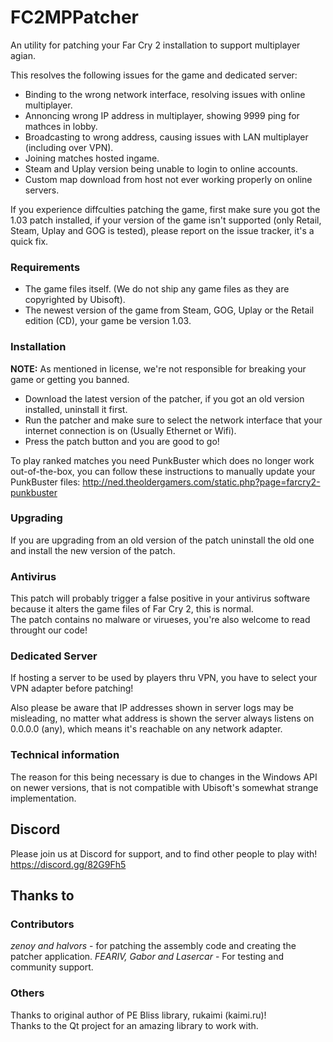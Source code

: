 # FC2MPPatcher
An utility for patching your Far Cry 2 installation to support multiplayer agian. 

This resolves the following issues for the game and dedicated server:
 * Binding to the wrong network interface, resolving issues with online multiplayer. 
 * Annoncing wrong IP address in multiplayer, showing 9999 ping for mathces in lobby. 
 * Broadcasting to wrong address, causing issues with LAN multiplayer (including over VPN).
 * Joining matches hosted ingame.
 * Steam and Uplay version being unable to login to online accounts.
 * Custom map download from host not ever working properly on online servers.

If you experience diffculties patching the game, first make sure you got the 1.03 patch installed, if your version of the game isn't supported (only Retail, Steam, Uplay and GOG is tested), please report on the issue tracker, it's a quick fix.

### Requirements
 * The game files itself. (We do not ship any game files as they are copyrighted by Ubisoft). 
 * The newest version of the game from Steam, GOG, Uplay or the Retail edition (CD), your game be version 1.03.

### Installation
<b>NOTE:</b> As mentioned in license, we're not responsible for breaking your game or getting you banned.

* Download the latest version of the patcher, if you got an old version installed, uninstall it first.
* Run the patcher and make sure to select the network interface that your internet connection is on (Usually Ethernet or Wifi).
* Press the patch button and you are good to go!

To play ranked matches you need PunkBuster which does no longer work out-of-the-box, you can follow these instructions to manually update your PunkBuster files: http://ned.theoldergamers.com/static.php?page=farcry2-punkbuster

### Upgrading
If you are upgrading from an old version of the patch uninstall the old one and install the new version of the patch.

### Antivirus
This patch will probably trigger a false positive in your antivirus software because it alters the game files of Far Cry 2, this is normal.  
The patch contains no malware or virueses, you're also welcome to read throught our code!

### Dedicated Server
If hosting a server to be used by players thru VPN, you have to select your VPN adapter before patching!

Also please be aware that IP addresses shown in server logs may be misleading, no matter what address is shown the server always listens on 0.0.0.0 (any), which means it's reachable on any network adapter.

### Technical information
The reason for this being necessary is due to changes in the Windows API on newer versions, that is not compatible with Ubisoft's somewhat strange implementation.

## Discord
Please join us at Discord for support, and to find other people to play with!
https://discord.gg/82G9Fh5

## Thanks to
### Contributors
<i>zenoy and halvors</i> - for patching the assembly code and creating the patcher application.
<i>FEARIV, Gabor and Lasercar</i> - For testing and community support.

### Others
Thanks to original author of PE Bliss library, rukaimi (kaimi.ru)!  
Thanks to the Qt project for an amazing library to work with.  
